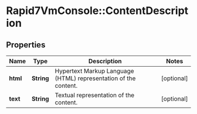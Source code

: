 # Rapid7VmConsole::ContentDescription

## Properties
Name | Type | Description | Notes
------------ | ------------- | ------------- | -------------
**html** | **String** | Hypertext Markup Language (HTML) representation of the content. | [optional] 
**text** | **String** | Textual representation of the content. | [optional] 


